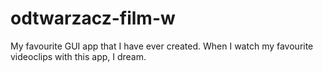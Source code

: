 # odtwarzacz-film-w
My favourite GUI app that I have ever created. When I watch my favourite videoclips with this app, I dream. 
